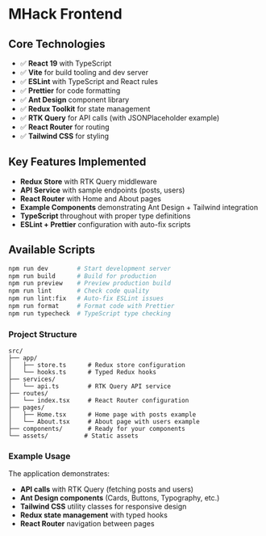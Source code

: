 # MHack Frontend

## Core Technologies

- ✅ **React 19** with TypeScript
- ✅ **Vite** for build tooling and dev server
- ✅ **ESLint** with TypeScript and React rules
- ✅ **Prettier** for code formatting
- ✅ **Ant Design** component library
- ✅ **Redux Toolkit** for state management
- ✅ **RTK Query** for API calls (with JSONPlaceholder example)
- ✅ **React Router** for routing
- ✅ **Tailwind CSS** for styling

## Key Features Implemented

- **Redux Store** with RTK Query middleware
- **API Service** with sample endpoints (posts, users)
- **React Router** with Home and About pages
- **Example Components** demonstrating Ant Design + Tailwind integration
- **TypeScript** throughout with proper type definitions
- **ESLint + Prettier** configuration with auto-fix scripts

## Available Scripts

```bash
npm run dev        # Start development server
npm run build      # Build for production
npm run preview    # Preview production build
npm run lint       # Check code quality
npm run lint:fix   # Auto-fix ESLint issues
npm run format     # Format code with Prettier
npm run typecheck  # TypeScript type checking
```

### Project Structure

```text
src/
├── app/
│   ├── store.ts      # Redux store configuration
│   └── hooks.ts      # Typed Redux hooks
├── services/
│   └── api.ts        # RTK Query API service
├── routes/
│   └── index.tsx     # React Router configuration
├── pages/
│   ├── Home.tsx      # Home page with posts example
│   └── About.tsx     # About page with users example
├── components/       # Ready for your components
└── assets/          # Static assets
```

### **Example Usage**

The application demonstrates:

- **API calls** with RTK Query (fetching posts and users)
- **Ant Design components** (Cards, Buttons, Typography, etc.)
- **Tailwind CSS** utility classes for responsive design
- **Redux state management** with typed hooks
- **React Router** navigation between pages
